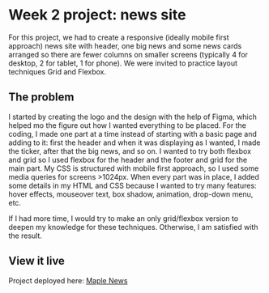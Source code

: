 # Week 2 project: news site

For this project, we had to create a responsive (ideally mobile first approach) news site with header, one big news and some news cards arranged so there are fewer columns on smaller screens (typically 4 for desktop, 2 for tablet, 1 for phone).  We were invited to practice layout techniques Grid and Flexbox.

## The problem

I started by creating the logo and the design with the help of Figma, which helped mo the figure out how I wanted everything to be placed. For the coding, I made one part at a time instead of starting with a basic page and adding to it: first the header and when it was displaying as I wanted, I made the ticker, after that the big news, and so on. I wanted to try both flexbox and grid so I used flexbox for the header and the footer and grid for the main part. My CSS is structured with mobile first approach, so I used some media queries for screens >1024px. When every part was in place, I added some details in my HTML and CSS because I wanted to try many features: hover effects, mouseover text, box shadow, animation, drop-down menu, etc.

If I had more time, I would try to make an only grid/flexbox version to deepen my knowledge for these techniques. Otherwise, I am satisfied with the result.

## View it live

Project deployed here: [Maple News](https://maple-news.netlify.app)
